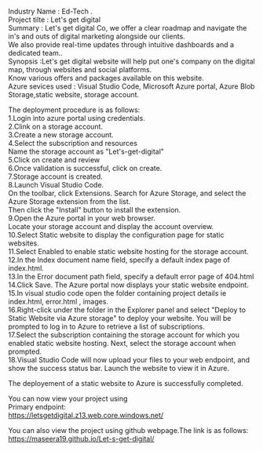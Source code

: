 Industry Name : Ed-Tech .     
Project tilte :  Let's get digital     
Summary : Let's get digital Co, we offer a clear roadmap and navigate the in's and outs of digital marketing alongside our clients.   
We also provide real-time updates through intuitive dashboards and a dedicated team..   
Synopsis :Let's get digital website will help put one's company on the digital map, through websites and social platforms.    
Know various offers and packages available on this website.    
Azure sevices used : Visual Studio Code, Microsoft Azure portal, Azure Blob Storage,static website, storage account.    

The deployment procedure is as follows:     
1.Login into azure portal using credentials.   
2.Clink on a storage account.   
3.Create a new storage account.    
4.Select the subscription and resources   
Name the storage account as "Let's-get-digital"      
5.Click on create and review    
6.Once validation is successful, click on create.   
7.Storage account is created.   
8.Launch Visual Studio Code.     
On the toolbar, click Extensions. Search for Azure Storage, and select the Azure Storage extension from the list.    
Then click the "Install" button to install the extension.    
9.Open the Azure portal in your web browser.   
Locate your storage account and display the account overview.    
10.Select Static website to display the configuration page for static websites.    
11.Select Enabled to enable static website hosting for the storage account.   
12.In the Index document name field, specify a default index page of index.html.   
13.In the Error document path field, specify a default error page of 404.html   
14.Click Save. The Azure portal now displays your static website endpoint.   
15.In visual studio code open the folder containing project details ie index.html, error.html , images.   
16.Right-click under the folder in the Explorer panel and select "Deploy to Static Website via Azure storage" to deploy your website. You will be prompted to log in to Azure to retrieve a list of subscriptions.    
17.Select the subscription containing the storage account for which you enabled static website hosting. Next, select the storage account when prompted.   
18.Visual Studio Code will now upload your files to your web endpoint, and show the success status bar. Launch the website to view it in Azure.   
   
The deployement of a static website to Azure is successfully completed.   

You can now view your project using    
Primary endpoint:   
https://letsgetdigital.z13.web.core.windows.net/  
  

   
You can also view the project using github webpage.The link is as follows:   
https://maseera19.github.io/Let-s-get-digital/
